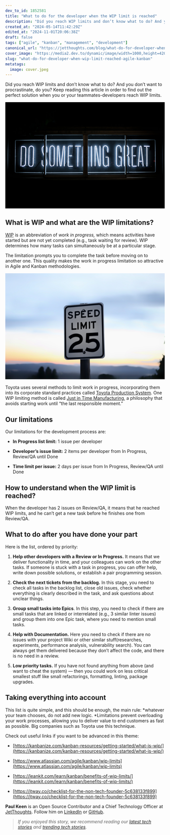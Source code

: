 ```yaml
---
dev_to_id: 1852581
title: "What to do for the developer when the WIP limit is reached"
description: "Did you reach WIP limits and don’t know what to do? And you don’t want to procrastinate, do you? Keep..."
created_at: "2024-05-14T11:42:29Z"
edited_at: "2024-11-01T20:06:38Z"
draft: false
tags: ["agile", "kanban", "management", "development"]
canonical_url: "https://jetthoughts.com/blog/what-do-for-developer-when-wip-limit-reached-agile-kanban/"
cover_image: "https://media2.dev.to/dynamic/image/width=1000,height=420,fit=cover,gravity=auto,format=auto/https%3A%2F%2Fraw.githubusercontent.com%2Fjetthoughts%2Fjetthoughts.github.io%2Fmaster%2Fstatic%2Fassets%2Fimg%2Fblog%2Fwhat-do-for-developer-when-wip-limit-reached-agile-kanban%2Ffile_0.jpeg"
slug: "what-do-for-developer-when-wip-limit-reached-agile-kanban"
metatags:
  image: cover.jpeg
---
```


Did you reach WIP limits and don’t know what to do? And you don’t want to procrastinate, do you? Keep reading this article in order to find out the perfect solution when you or your teammates-developers reach WIP limits.

![Photo by [Clark Tibbs](https://unsplash.com/@clarktibbs?utm_source=medium&utm_medium=referral) on [Unsplash](https://unsplash.com?utm_source=medium&utm_medium=referral)](file_0.jpeg)

## What is WIP and what are the WIP limitations?

[WIP](https://en.wikipedia.org/wiki/Work_in_process) is an abbreviation of *work in progress,* which means activities have started but are not yet completed (e.g., task waiting for review). WIP determines how many tasks can simultaneously be at a particular stage.

The limitation prompts you to complete the task before moving on to another one. This quality makes the work in progress limitation so attractive in Agile and Kanban methodologies.

![Photo by [Joshua Hoehne](https://unsplash.com/@mrthetrain?utm_source=unsplash&utm_medium=referral&utm_content=creditCopyText) on [Unsplash](https://unsplash.com/collections/2099577/jetthoughts?utm_source=unsplash&utm_medium=referral&utm_content=creditCopyText)](file_1.jpeg)

Toyota uses several methods to limit work in progress, incorporating them into its corporate standard practices called [Toyota Production System](https://en.wikipedia.org/wiki/Toyota_Production_System). One WIP limiting method is called [Just in Time Manufacturing](https://en.wikipedia.org/wiki/Just-in-time_manufacturing), a philosophy that avoids starting work until “the last responsible moment.”

## Our limitations

Our limitations for the development process are:

* **In Progress list limit:** 1 issue per developer

* **Developer’s issue limit:** 2 items per developer from In Progress, Review/QA until Done

* **Time limit per issue:** 2 days per issue from In Progress, Review/QA until Done

## How to understand when the WIP limit is reached?

When the developer has 2 issues on Review/QA, it means that he reached WIP limits, and he can’t get a new task before he finishes one from Review/QA.

## What to do after you have done your part

Here is the list, ordered by priority:

 1. **Help other developers with a Review or In Progress.** It means that we deliver functionality in time, and your colleagues can work on the other tasks. If someone is stuck with a task in progress, you can offer help, write down possible solutions, or establish a pair programming session.

 2. **Check the next tickets from the backlog.** In this stage, you need to check all tasks in the backlog list, close old issues, check whether everything is clearly described in the task, and ask questions about unclear things.

 3. **Group small tasks into Epics**. In this step, you need to check if there are small tasks that are linked or interrelated (e.g., 3 similar linter issues) and group them into one Epic task, where you need to mention small tasks.

 4. **Help with Documentation.** Here you need to check if there are no issues with your project Wiki or other similar stuff(researches, experiments, performance analysis, vulnerability search). You can always get them delivered because they don’t affect the code, and there is no need in a review.

 5. **Low priority tasks.** If you have not found anything from above (and want to cheat the system) — then you could work on less critical smallest stuff like small refactorings, formatting, linting, package upgrades.

## Taking everything into account

This list is quite simple, and this should be enough, the main rule: *whatever your team chooses, do not add new logic. *Limitations prevent overloading your work processes, allowing you to deliver value to end customers as fast as possible. Big companies such as Toyota use this technique.

Check out useful links if you want to be advanced in this theme:

* [https://kanbanize.com/kanban-resources/getting-started/what-is-wip/](https://kanbanize.com/kanban-resources/getting-started/what-is-wip/)

* [https://www.atlassian.com/agile/kanban/wip-limits](https://www.atlassian.com/agile/kanban/wip-limits)

* [https://leankit.com/learn/kanban/benefits-of-wip-limits/](https://leankit.com/learn/kanban/benefits-of-wip-limits/)

* [https://jtway.co/checklist-for-the-non-tech-founder-5c638133f899](https://jtway.co/checklist-for-the-non-tech-founder-5c638133f899)

**Paul Keen** is an Open Source Contributor and a Chief Technology Officer at [JetThoughts](https://www.jetthoughts.com). Follow him on [LinkedIn](https://www.linkedin.com/in/paul-keen/) or [GitHub](https://github.com/pftg).
>  *If you enjoyed this story, we recommend reading our [latest tech stories](https://jtway.co/latest) and [trending tech stories](https://jtway.co/trending).*
